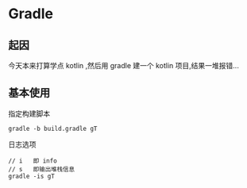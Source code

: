 # Gradle

## 起因

今天本来打算学点 kotlin ,然后用 gradle 建一个 kotlin 项目,结果一堆报错...

## 基本使用

指定构建脚本

```
gradle -b build.gradle gT
```

日志选项

```
// i   即 info
// s   即输出堆栈信息
gradle -is gT
```


